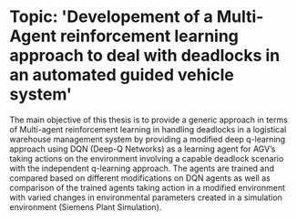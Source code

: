# Topic: 'Developement of a Multi-Agent reinforcement learning approach to deal with deadlocks in an automated guided vehicle system'

The main objective of this thesis is to provide a generic approach in terms of
Multi-agent reinforcement learning in handling deadlocks in a logistical warehouse
management system by providing a modified deep q-learning approach using DQN
(Deep-Q Networks) as a learning agent for AGV’s taking actions on the environment
involving a capable deadlock scenario with the independent q-learning approach. The
agents are trained and compared based on different modifications on DQN agents as
well as comparison of the trained agents taking action in a modified environment with
varied changes in environmental parameters created in a simulation environment (Siemens Plant Simulation).
